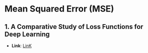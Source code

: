 # Mean Squared Error (MSE)

## 1. A Comparative Study of Loss Functions for Deep Learning
- **Link**: [LinK](https://arxiv.org/abs/2009.13935)

